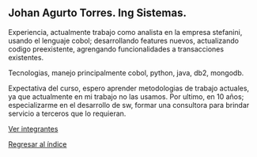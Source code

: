 
## Johan Agurto Torres. Ing Sistemas.

Experiencia, actualmente trabajo como analista en la empresa stefanini, usando el lenguaje cobol; desarrollando features nuevos, actualizando codigo preexistente, agrengando funcionalidades a transacciones existentes. 

Tecnologias, manejo principalmente cobol, python, java, db2, mongodb.

Expectativa del curso, espero aprender metodologias de trabajo actuales, ya que actualmente en mi trabajo no las usamos.
Por ultimo, en 10 años; especializarme en el desarrollo de sw, formar una consultora para brindar servicio a terceros que lo requieran.

[Ver integrantes](../integrantes.md)

[Regresar al índice](../../README.md)
